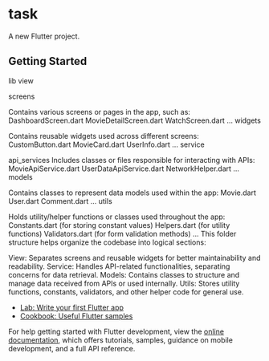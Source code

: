 # task

A new Flutter project.

## Getting Started

lib
view

screens

Contains various screens or pages in the app, such as:
DashboardScreen.dart
MovieDetailScreen.dart
WatchScreen.dart
...
widgets

Contains reusable widgets used across different screens:
CustomButton.dart
MovieCard.dart
UserInfo.dart
...
service

api_services
Includes classes or files responsible for interacting with APIs:
MovieApiService.dart
UserDataApiService.dart
NetworkHelper.dart
...
models

Contains classes to represent data models used within the app:
Movie.dart
User.dart
Comment.dart
...
utils

Holds utility/helper functions or classes used throughout the app:
Constants.dart (for storing constant values)
Helpers.dart (for utility functions)
Validators.dart (for form validation methods)
...
This folder structure helps organize the codebase into logical sections:

View: Separates screens and reusable widgets for better maintainability and readability.
Service: Handles API-related functionalities, separating concerns for data retrieval.
Models: Contains classes to structure and manage data received from APIs or used internally.
Utils: Stores utility functions, constants, validators, and other helper code for general use.


- [Lab: Write your first Flutter app](https://docs.flutter.dev/get-started/codelab)
- [Cookbook: Useful Flutter samples](https://docs.flutter.dev/cookbook)

For help getting started with Flutter development, view the
[online documentation](https://docs.flutter.dev/), which offers tutorials,
samples, guidance on mobile development, and a full API reference.
